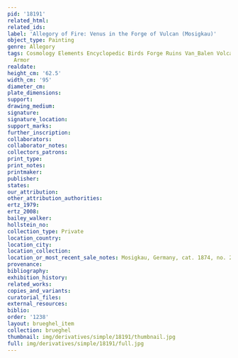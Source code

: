 ```yaml
---
pid: '18191'
related_html: 
related_ids: 
label: 'Allegory of Fire: Venus in the Forge of Vulcan (Mosigkau)'
object_type: Painting
genre: Allegory
tags: Cosmology Elements Encyclopedic Birds Forge Ruins Van_Balen Volcano Nude Landscape
  Armor
realdate: 
height_cm: '62.5'
width_cm: '95'
diameter_cm: 
plate_dimensions: 
support: 
drawing_medium: 
signature: 
signature_location: 
support_marks: 
further_inscription: 
collaborators: 
collaborator_notes: 
collectors_patrons: 
print_type: 
print_notes: 
printmaker: 
publisher: 
states: 
our_attribution: 
other_attribution_authorities: 
ertz_1979: 
ertz_2008: 
bailey_walker: 
hollstein_no: 
collection_type: Private
location_country: 
location_city: 
location_collection: 
location_or_most_recent_sale_notes: Mosigkau, Germany, cat. 1874, no. 28
provenance: 
bibliography: 
exhibition_history: 
related_works: 
copies_and_variants: 
curatorial_files: 
external_resources: 
biblio: 
order: '1238'
layout: brueghel_item
collection: brueghel
thumbnail: img/derivatives/simple/18191/thumbnail.jpg
full: img/derivatives/simple/18191/full.jpg
---
```

